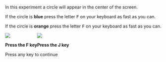 In this experiment a circle will appear in the center
of the screen.

If the circle is **blue** press the letter <kbd>F</kbd>
on your keyboard as fast as you can.

If the circle is **orange** press the letter <kbd>F</kbd>
on your keyboard as fast as you can.

<div style='width: 700px;'>
    <div style='float: left;'>
        <img src='img/blue.png' />
        <p class='small'>
            <strong>Press the F key</strong>
        </p>
    </div>
    <div class='float: right;'>
        <img src='img/orange.png' />
        <p class='small'>
            <strong>Press the J key</strong>
        </p>
    </div>
</div>

Press any key to continue